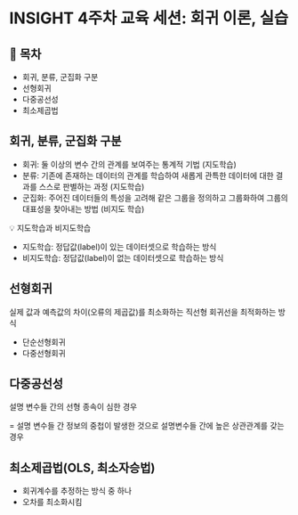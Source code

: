 # INSIGHT 4주차 교육 세션: 회귀 이론, 실습

## 📌 목차
- 회귀, 분류, 군집화 구분
- 선형회귀
- 다중공선성
- 최소제곱법

## 회귀, 분류, 군집화 구분
- 회귀: 둘 이상의 변수 간의 관계를 보여주는 통계적 기법 (지도학습)
- 분류: 기존에 존재하는 데이터의 관계를 학습하여 새롭게 관특한 데이터에 대한 결과를 스스로 판별하는 과정 (지도학습)
- 군집화: 주어진 데이터들의 특성을 고려해 같은 그룹을 정의하고 그룹화하여 그룹의 대표성을 찾아내는 방법 (비지도 학습)

💡 지도학습과 비지도학습
- 지도학습: 정답값(label)이 있는 데이터셋으로 학습하는 방식
- 비지도학습: 정답값(label)이 없는 데이터셋으로 학습하는 방식

## 선형회귀
실제 값과 예측값의 차이(오류의 제곱값)를 최소화하는 직선형 회귀선을 최적화하는 방식
- 단순선형회귀
- 다중선형회귀

## 다중공선성
설명 변수들 간의 선형 종속이 심한 경우

= 설명 변수들 간 정보의 중첩이 발생한 것으로 설명변수들 간에 높은 상관관계를 갖는 경우

## 최소제곱법(OLS, 최소자승법)
- 회귀계수를 추정하는 방식 중 하나
- 오차를 최소화시킴
